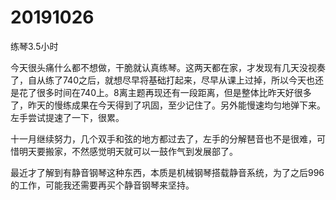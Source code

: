 # 20191026

练琴3.5小时

今天很头痛什么都不想做，干脆就认真练琴。这两天都在家，才发现有几天没视奏了，自从练了740之后，就想尽早将基础打起来，尽早从课上过掉，所以今天也还是花了很多时间在740上。8离主题再现还有一段距离，但是整体比昨天好很多了，昨天的慢练成果在今天得到了巩固，至少记住了。另外能慢速均匀地弹下来。左手尝试提速了一下，很累。

十一月继续努力，几个双手和弦的地方都过去了，左手的分解琶音也不是很难，可惜明天要搬家，不然感觉明天就可以一鼓作气到发展部了。

最近才了解到有静音钢琴这种东西，本质是机械钢琴搭载静音系统，为了之后996的工作，可能我还需要再买个静音钢琴来坚持。
